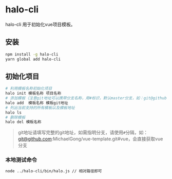 # halo-cli
halo-cli 用于初始化vue项目模板。

## 安装
``` bash
npm install -g halo-cli
yarn global add halo-cli
```

## 初始化项目
``` bash
# 利用模板名称初始化项目
halo init 模板名称 项目名称
# 添加模板（注意git地址可以携带分支名称，用#标识，默认master分支，如：git@github.com:MichaelGong/vue-template.git#vue）
halo add  模板名称 模板git地址
# 列出当前支持的所有模板以及模板地址
halo ls
# 删除模板
halo del 模板名称
```
> git地址请填写完整的git地址，如需指明分支，请使用`#`分隔，如：git@github.com:MichaelGong/vue-template.git#vue，会直接获取vue分支

### 本地测试命令
``` bash
node ../halo-cli/bin/halo.js // 相对路径即可
```
